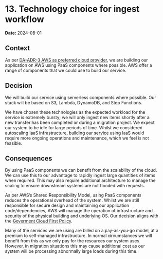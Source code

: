 # 13. Technology choice for ingest workflow

**Date:** 2024-08-01

## Context

As per [DA-ADR-3 AWS as preferred cloud provider](https://national-archives.atlassian.net/wiki/x/BYBIB), we are building our application on AWS using PaaS components where possible. AWS offer a range of components that we could use to build our service.

## Decision

We will build our service using serverless components where possible. Our stack will be based on S3, Lambda, DynamoDB, and Step Functions.

We have chosen these technologies as the expected workload for the service is extremely bursty; we will only ingest new items shortly after a new transfer has been completed or during a migration project. We expect our system to be idle for large periods of time. Whilst we considered autoscaling IaaS infrastructure, building our service using IaaS would require more ongoing operations and maintenance, which we feel is not feasible.

## Consequences

By using PaaS components we can benefit from the scalability of the cloud. We can use this to our advantage to rapidly ingest large quantities of items when required. This may also require additional architecture to manage the scaling to ensure downstream systems are not flooded with requests.

As per AWS’s Shared Responsibility Model, using PaaS components reduces the operational overhead of the system. Whilst we are still responsible for secure design and maintaining our application code/dependencies, AWS will manage the operation of infrastructure and security of the physical building and underlying OS. Our decision aligns with the [Goverment Cloud First Policy](https://www.gov.uk/guidance/government-cloud-first-policy).

Many of the services we are using are billed on a pay-as-you-go model, at a premium to self-managed infrastructure. In normal circumstances we will benefit from this as we only pay for the resources our system uses. However, in migration situations this may cause additional cost as our system will be processing abnormally large loads during this time.

